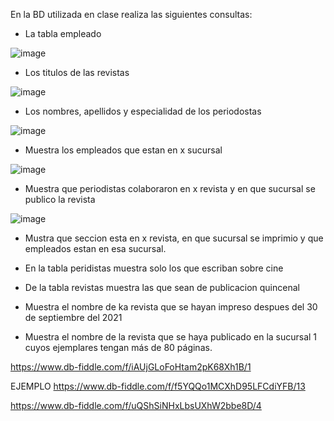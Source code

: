 En la BD utilizada en clase realiza las siguientes consultas:

* La tabla empleado

![image](https://user-images.githubusercontent.com/101655295/170727354-e472bcc8-7023-4c95-99c4-ceaa567405d8.png)

* Los titulos de las revistas

![image](https://user-images.githubusercontent.com/101655295/170728431-f78e956b-ed68-471f-9e81-497df93d2b36.png)

* Los nombres, apellidos y especialidad de los periodostas

![image](https://user-images.githubusercontent.com/101655295/170728842-ed22f5a1-448f-44e5-9ef1-7d0b5bad2b6e.png)

* Muestra los empleados que estan en x sucursal

![image](https://user-images.githubusercontent.com/101655295/170731104-5550497e-8dba-49bc-a960-766f0a67c8fc.png)

* Muestra que periodistas colaboraron en x revista y en que sucursal se publico la revista

![image](https://user-images.githubusercontent.com/101655295/170740808-b8a271bc-e7e7-4f89-bfc0-6162adda33bd.png)

* Mustra que seccion esta en x revista, en que sucursal se imprimio y que empleados estan en esa sucursal.


* En la tabla peridistas muestra solo los que escriban sobre cine
* De la tabla revistas muestra las que sean de publicacion quincenal
* Muestra el nombre de ka revista que se hayan impreso despues del 30 de septiembre del 2021
* Muestra el nombre de la revista que se haya publicado en la sucursal 1 cuyos ejemplares tengan más de 80 páginas.

https://www.db-fiddle.com/f/iAUjGLoFoHtam2pK68Xh1B/1

EJEMPLO
https://www.db-fiddle.com/f/f5YQQo1MCXhD95LFCdiYFB/13


https://www.db-fiddle.com/f/uQShSiNHxLbsUXhW2bbe8D/4
